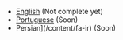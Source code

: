 - [English](/content/en-us) (Not complete yet) 
- [Portuguese](/content/pt-br) (Soon) 
- Persian](/content/fa-ir) (Soon)
